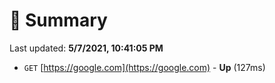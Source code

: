 # 📖 Summary
Last updated: **5/7/2021, 10:41:05 PM**

- `GET` [https://google.com](https://google.com) - **Up** (127ms)
